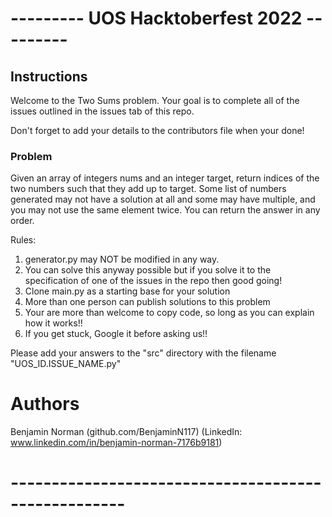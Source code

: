 # --------- UOS Hacktoberfest 2022 ---------

## Instructions

Welcome to the Two Sums problem. Your goal is to complete all of the issues outlined in the issues tab of this repo.

Don't forget to add your details to the contributors file when your done!

### Problem

Given an array of integers nums and an integer target, return indices of the two numbers such that they add up to target.
Some list of numbers generated may not have a solution at all and some may have multiple, and you may not use the same element twice.
You can return the answer in any order.

Rules:
1) generator.py may NOT be modified in any way.
2) You can solve this anyway possible but if you solve it to the specification of one of the issues in the repo then good going!
3) Clone main.py as a starting base for your solution
4) More than one person can publish solutions to this problem
5) Your are more than welcome to copy code, so long as you can explain how it works!!
6) If you get stuck, Google it before asking us!!

Please add your answers to the "src" directory with the filename "UOS_ID.ISSUE_NAME.py"


# Authors

Benjamin Norman (github.com/BenjaminN117) (LinkedIn: www.linkedin.com/in/benjamin-norman-7176b9181)

# ----------------------------------------------------